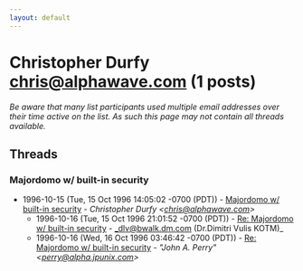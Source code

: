 ```yaml
---
layout: default
---
```


# Christopher Durfy <chris@alphawave.com> (1 posts)

_Be aware that many list participants used multiple email addresses over their time active on the list. As such this page may not contain all threads available._

## Threads

### Majordomo w/ built-in security
+ 1996-10-15 (Tue, 15 Oct 1996 14:05:02 -0700 (PDT)) - [Majordomo w/ built-in security](/archive/1996/10/ab68c697d9f6df547b7e1cc929ee8ef34078cd8cf48d44c4c7c5d14aedb115aa) - _Christopher Durfy \<chris@alphawave.com\>_
  + 1996-10-16 (Tue, 15 Oct 1996 21:01:52 -0700 (PDT)) - [Re: Majordomo w/ built-in security](/archive/1996/10/f8b414d5c38541f8fce40dfc4e8e211cdfb584d6fdf9bf6fe7dca10dfe761eec) - _dlv@bwalk.dm.com (Dr.Dimitri Vulis KOTM)_
  + 1996-10-16 (Wed, 16 Oct 1996 03:46:42 -0700 (PDT)) - [Re: Majordomo w/ built-in security](/archive/1996/10/fa37e04f1403380a40464db348625f8f3cc207081f8d63b79f6530065de08054) - _"John A. Perry" \<perry@alpha.jpunix.com\>_

